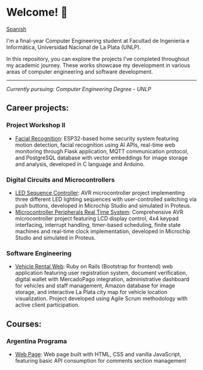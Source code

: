 # Welcome! 👋

[Spanish](https://github.com/JuanMartinCB/JuanMartinCB)

I'm a final-year Computer Engineering student at Facultad de Ingeniería e Informática, Universidad Nacional de La Plata (UNLP).

In this repository, you can explore the projects I've completed throughout my academic journey. These works showcase my development in various areas of computer engineering and software development.

---
*Currently pursuing: Computer Engineering Degree - UNLP*

## Career projects:

### Project Workshop II
* [Facial Recognition](https://github.com/tpII/2024-G2-RECONOCIMIENTO-FACIAL): ESP32-based home security system featuring motion detection, facial recognition using AI APIs, real-time web monitoring through Flask application, MQTT communication protocol, and PostgreSQL database with vector embeddings for image storage and analysis, developed in C language and Arduino.

### Digital Circuits and Microcontrollers
* [LED Sequence Controller](https://github.com/JuanMartinCB/CDyM-LED-Sequence-Controller-Microcontroller-Programming): AVR microcontroller project implementing three different LED lighting sequences with user-controlled switching via push buttons, developed in Microchip Studio and simulated in Proteus.
* [Microcontroller Peripherals Real Time System](https://github.com/JuanMartinCB/CDyM-Microcontroller-Peripherals-Real-Time-System): Comprehensive AVR microcontroller project featuring LCD display control, 4x4 keypad interfacing, interrupt handling, timer-based scheduling, finite state machines and real-time clock implementation, developed in Microchip Studio and simulated in Proteus.

### Software Engineering 
* [Vehicle Rental Web](https://github.com/JuanMartinCB/Alquilapp/tree/master): Ruby on Rails (Bootstrap for frontend) web application featuring user registration system, document verification, digital wallet with MercadoPago integration, administrative dashboard for vehicles and staff management, Amazon database for image storage, and interactive La Plata city map for vehicle location visualization. Project developed using Agile Scrum methodology with active client participation.

## Courses:

### Argentina Programa 
* [Web Page](https://github.com/JuanMartinCB/Argentina-Programa): Web page built with HTML, CSS and vanilla JavaScript, featuring basic API consumption for comments section management
